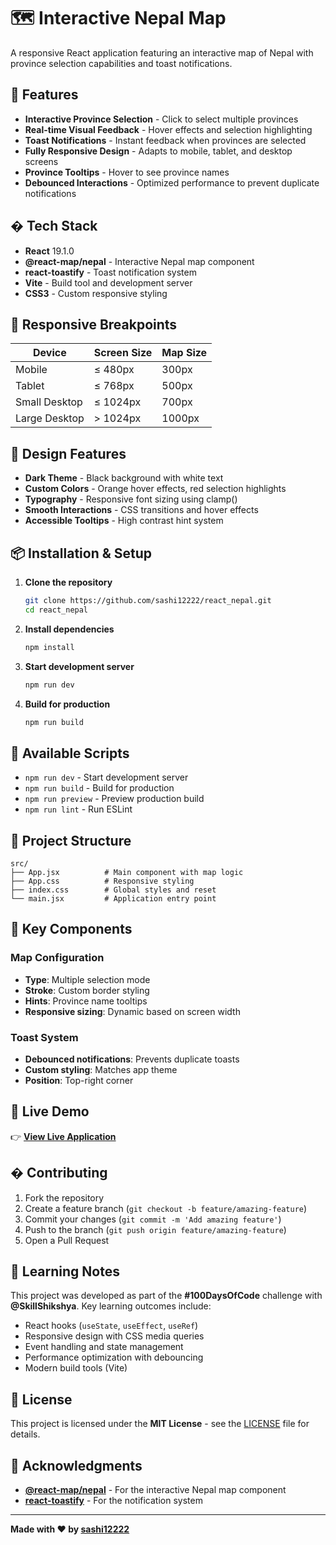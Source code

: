 # 🗺️ Interactive Nepal Map

A responsive React application featuring an interactive map of Nepal with province selection capabilities and toast notifications.

## 🚀 Features

- **Interactive Province Selection** - Click to select multiple provinces
- **Real-time Visual Feedback** - Hover effects and selection highlighting
- **Toast Notifications** - Instant feedback when provinces are selected
- **Fully Responsive Design** - Adapts to mobile, tablet, and desktop screens
- **Province Tooltips** - Hover to see province names
- **Debounced Interactions** - Optimized performance to prevent duplicate notifications

## �️ Tech Stack

- **React** 19.1.0
- **@react-map/nepal** - Interactive Nepal map component
- **react-toastify** - Toast notification system
- **Vite** - Build tool and development server
- **CSS3** - Custom responsive styling

## 📱 Responsive Breakpoints

| Device        | Screen Size | Map Size |
| ------------- | ----------- | -------- |
| Mobile        | ≤ 480px     | 300px    |
| Tablet        | ≤ 768px     | 500px    |
| Small Desktop | ≤ 1024px    | 700px    |
| Large Desktop | > 1024px    | 1000px   |

## 🎨 Design Features

- **Dark Theme** - Black background with white text
- **Custom Colors** - Orange hover effects, red selection highlights
- **Typography** - Responsive font sizing using clamp()
- **Smooth Interactions** - CSS transitions and hover effects
- **Accessible Tooltips** - High contrast hint system

## 📦 Installation & Setup

1. **Clone the repository**

   ```bash
   git clone https://github.com/sashi12222/react_nepal.git
   cd react_nepal
   ```

2. **Install dependencies**

   ```bash
   npm install
   ```

3. **Start development server**

   ```bash
   npm run dev
   ```

4. **Build for production**
   ```bash
   npm run build
   ```

## 🔧 Available Scripts

- `npm run dev` - Start development server
- `npm run build` - Build for production
- `npm run preview` - Preview production build
- `npm run lint` - Run ESLint

## 📂 Project Structure

```
src/
├── App.jsx          # Main component with map logic
├── App.css          # Responsive styling
├── index.css        # Global styles and reset
└── main.jsx         # Application entry point
```

## 🎯 Key Components

### Map Configuration

- **Type**: Multiple selection mode
- **Stroke**: Custom border styling
- **Hints**: Province name tooltips
- **Responsive sizing**: Dynamic based on screen width

### Toast System

- **Debounced notifications**: Prevents duplicate toasts
- **Custom styling**: Matches app theme
- **Position**: Top-right corner

## 🌟 Live Demo

👉 **[View Live Application](https://68869c9e6d69ea8b6bece4fa--remarkable-biscotti-124caa.netlify.app/day23/)**

## � Contributing

1. Fork the repository
2. Create a feature branch (`git checkout -b feature/amazing-feature`)
3. Commit your changes (`git commit -m 'Add amazing feature'`)
4. Push to the branch (`git push origin feature/amazing-feature`)
5. Open a Pull Request

## 📝 Learning Notes

This project was developed as part of the **#100DaysOfCode** challenge with **@SkillShikshya**. Key learning outcomes include:

- React hooks (`useState`, `useEffect`, `useRef`)
- Responsive design with CSS media queries
- Event handling and state management
- Performance optimization with debouncing
- Modern build tools (Vite)

## 📄 License

This project is licensed under the **MIT License** - see the [LICENSE](LICENSE) file for details.

## 🙏 Acknowledgments

- **[@react-map/nepal](https://www.npmjs.com/package/@react-map/nepal)** - For the interactive Nepal map component
- **[react-toastify](https://fkhadra.github.io/react-toastify/)** - For the notification system

---

**Made with ❤️ by [sashi12222](https://github.com/sashi12222)**
